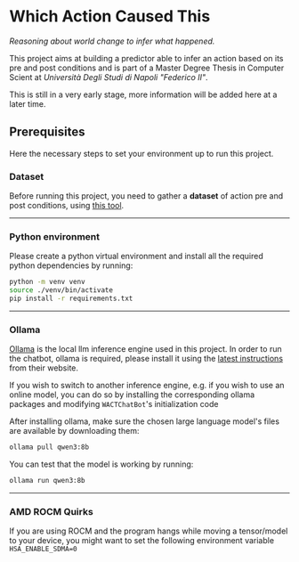 # Which Action Caused This

*Reasoning about world change to infer what happened.*


This project aims at building a predictor able to infer an action based on its pre and post conditions and is part of a Master Degree Thesis in Computer Scient at *Università Degli Studi di Napoli "Federico II"*.

This is still in a very early stage, more information will be added here at a later time.

## Prerequisites

Here the necessary steps to set your environment up to run this project.

### Dataset

Before running this project, you need to gather a **dataset** of action pre and post conditions, using [this tool](https://github.com/imatrisciano/ai2thor-hugo/).

---

### Python environment
Please create a python virtual environment and install all the required python dependencies by running:

```bash
python -m venv venv
source ./venv/bin/activate
pip install -r requirements.txt
```

---

### Ollama
[Ollama](https://ollama.com/) is the local llm inference engine used in this project. In order to run the chatbot, ollama is required, please install it using the [latest instructions](https://ollama.com/download) from their website. 

If you wish to switch to another inference engine, e.g. if you wish to use an online model, you can do so by installing the corresponding ollama packages and modifying `WACTChatBot`'s initialization code

After installing ollama, make sure the chosen large language model's files are available by downloading them:
```bash
ollama pull qwen3:8b
```

You can test that the model is working by running:
```bash
ollama run qwen3:8b
```

---

### AMD ROCM Quirks
If you are using ROCM and the program hangs while moving a tensor/model to your device, you might want to set the following environment variable `HSA_ENABLE_SDMA=0`
